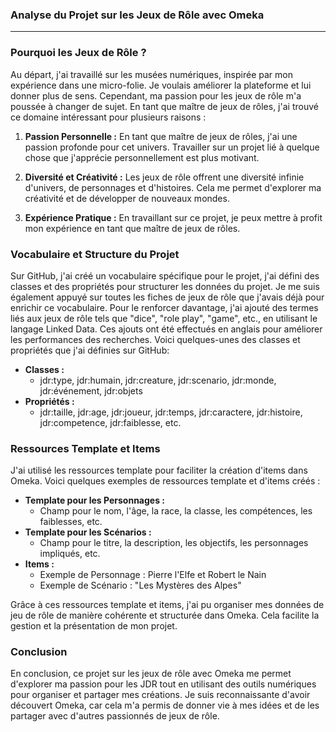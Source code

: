 ### Analyse du Projet sur les Jeux de Rôle avec Omeka

---


### Pourquoi les Jeux de Rôle ?

Au départ, j'ai travaillé sur les musées numériques, inspirée par mon expérience dans une micro-folie. Je voulais améliorer la plateforme et lui donner plus de sens. Cependant, ma passion pour les jeux de rôle m'a poussée à changer de sujet. En tant que maître de jeux de rôles, j'ai trouvé ce domaine intéressant pour plusieurs raisons :

1. **Passion Personnelle :** En tant que maître de jeux de rôles, j'ai une passion profonde pour cet univers. Travailler sur un projet lié à quelque chose que j'apprécie personnellement est plus motivant.

2. **Diversité et Créativité :** Les jeux de rôle offrent une diversité infinie d'univers, de personnages et d'histoires. Cela me permet d'explorer ma créativité et de développer de nouveaux mondes.

3. **Expérience Pratique :** En travaillant sur ce projet, je peux mettre à profit mon expérience en tant que maître de jeux de rôles. 

### Vocabulaire et Structure du Projet

Sur GitHub, j'ai créé un vocabulaire spécifique pour le projet, j'ai défini des classes et des propriétés pour structurer les données du projet. 
Je me suis également appuyé sur toutes les fiches de jeux de rôle que j'avais déjà pour enrichir ce vocabulaire. 
Pour le renforcer davantage, j'ai ajouté des termes liés aux jeux de rôle tels que "dice", "role play", "game", etc., en utilisant le langage Linked Data.
Ces ajouts ont été effectués en anglais pour améliorer les performances des recherches. 
Voici quelques-unes des classes et propriétés que j'ai définies sur GitHub:

- **Classes :**
  - jdr:type, jdr:humain, jdr:creature, jdr:scenario, jdr:monde, jdr:événement, jdr:objets
- **Propriétés :**
  - jdr:taille, jdr:age, jdr:joueur, jdr:temps, jdr:caractere, jdr:histoire, jdr:competence, jdr:faiblesse, etc.

### Ressources Template et Items

J'ai utilisé les ressources template pour faciliter la création d'items dans Omeka. Voici quelques exemples de ressources template et d'items créés :

- **Template pour les Personnages :** 
  - Champ pour le nom, l'âge, la race, la classe, les compétences, les faiblesses, etc.
- **Template pour les Scénarios :** 
  - Champ pour le titre, la description, les objectifs, les personnages impliqués, etc.
- **Items :**
  - Exemple de Personnage : Pierre l'Elfe et Robert le Nain
  - Exemple de Scénario : "Les Mystères des Alpes"

Grâce à ces ressources template et items, j'ai pu organiser mes données de jeu de rôle de manière cohérente et structurée dans Omeka. Cela facilite la gestion et la présentation de mon projet.

### Conclusion

En conclusion, ce projet sur les jeux de rôle avec Omeka me permet d'explorer ma passion pour les JDR tout en utilisant des outils numériques pour organiser et partager mes créations. 
Je suis reconnaissante d'avoir découvert Omeka, car cela m'a permis de donner vie à mes idées et de les partager avec d'autres passionnés de jeux de rôle.

